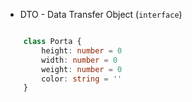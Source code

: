 * DTO - Data Transfer Object (`interface`)

``` typescript

    class Porta {
        height: number = 0
        width: number = 0
        weight: number = 0
        color: string = ''
    }

```
